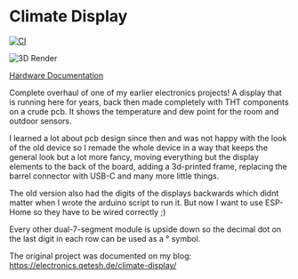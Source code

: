 # Climate Display

[![CI](https://github.com/Qeteshpony/climatedisplay/actions/workflows/ci.yml/badge.svg?branch=main)](https://github.com/Qeteshpony/climatedisplay/actions/workflows/ci.yml)

![3D Render](https://qeteshpony.github.io/climatedisplay/3D/climatedisplay-3D_top.png)

[Hardware Documentation](https://qeteshpony.github.io/climatedisplay)

Complete overhaul of one of my earlier electronics projects! A display that is running here for years, back then made completely with THT components on a crude pcb. It shows the temperature and dew point for the room and outdoor sensors. 

I learned a lot about pcb design since then and was not happy with the look of the old device so I remade the whole device in a way that keeps the general look but a lot more fancy, moving everything but the display elements to the back of the board, adding a 3d-printed frame, replacing the barrel connector with USB-C and many more little things. 

The old version also had the digits of the displays backwards which didnt matter when I wrote the arduino script to run it. But now I want to use ESP-Home so they have to be wired correctly ;)

Every other dual-7-segment module is upside down so the decimal dot on the last digit in each row can be used as a ° symbol.

The original project was documented on my blog: https://electronics.qetesh.de/climate-display/